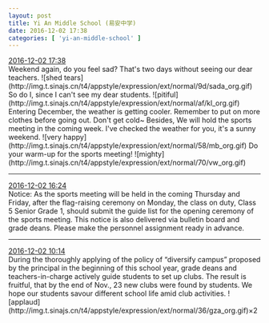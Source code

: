 ```yaml
---
layout: post
title: Yi An Middle School (易安中学)
date: 2016-12-02 17:38
categories: [ 'yi-an-middle-school' ]
---
```


<div class="weibo-info">
  <a href="http://weibo.com/6074218720/Ekgikz4r6">2016-12-02 17:38</a>
</div>
Weekend again, do you feel sad? That's two days without seeing our dear teachers. ![shed tears](http://img.t.sinajs.cn/t4/appstyle/expression/ext/normal/9d/sada_org.gif) So do I, since I can't see my dear students. ![pitiful](http://img.t.sinajs.cn/t4/appstyle/expression/ext/normal/af/kl_org.gif) Entering December, the weather is getting cooler. Remember to put on more clothes before going out. Don't get cold~ Besides, We will hold the sports meeting in the coming week. I've checked the weather for you, it's a sunny weekend. ![very happy](http://img.t.sinajs.cn/t4/appstyle/expression/ext/normal/58/mb_org.gif) Do your warm-up for the sports meeting! ![mighty](http://img.t.sinajs.cn/t4/appstyle/expression/ext/normal/70/vw_org.gif)

<!-- more -->

---

<div class="weibo-info">
  <a href="http://weibo.com/6074218720/EkfOptNqI">2016-12-02 16:24</a>
</div>
Notice: As the sports meeting will be held in the coming Thursday and Friday, after the flag-raising ceremony on Monday, the class on duty, Class 5 Senior Grade 1, should submit the guide list for the opening ceremony of the sports meeting. This notice is also delivered via bulletin board and grade deans. Please make the personnel assignment ready in advance.

---

<div class="weibo-info">
  <a href="http://weibo.com/6074218720/Ekdogi7jd">2016-12-02 10:14</a>
</div>
During the thoroughly applying of the policy of “diversify campus” proposed by the principal in the beginning of this school year, grade deans and teachers-in-charge actively guide students to set up clubs. The result is fruitful, that by the end of Nov., 23 new clubs were found by students. We hope our students savour different school life amid club activities. ![applaud](http://img.t.sinajs.cn/t4/appstyle/expression/ext/normal/36/gza_org.gif)×2
